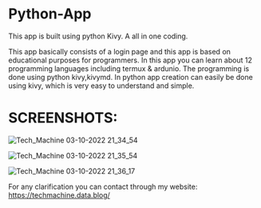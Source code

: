 # Python-App
This app is built using python Kivy. A all in one coding.

This app basically consists of a login page and this app is based on educational purposes for programmers. In this app you can learn about 12 programming languages including termux & ardunio. The programming is done using python kivy,kivymd. In python app creation can easily be done using kivy, which is very easy to understand and simple.

# SCREENSHOTS:

![Tech_Machine 03-10-2022 21_34_54](https://user-images.githubusercontent.com/85097081/193731919-8a8bec9e-709c-4c9c-b7fe-7586b5a435ad.png)

![Tech_Machine 03-10-2022 21_35_54](https://user-images.githubusercontent.com/85097081/193731944-e7465fbe-e39f-46a2-bfc0-6886517e83a7.png)

![Tech_Machine 03-10-2022 21_36_17](https://user-images.githubusercontent.com/85097081/193731957-bfd3f07e-0c33-48d5-9c95-e765563ab14d.png)

For any clarification you can contact through my website: 
https://techmachine.data.blog/
